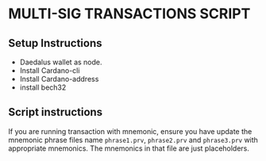 # MULTI-SIG TRANSACTIONS SCRIPT

## Setup Instructions
- Daedalus wallet as node.
- Install Cardano-cli
- Install Cardano-address
- install bech32

## Script instructions

If you are running transaction with mnemonic, ensure you have update the mnemonic phrase files name `phrase1.prv`, `phrase2.prv` and `phrase3.prv` with appropriate mnemonics.
The mnemonics in that file are just placeholders.
